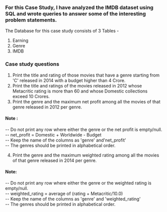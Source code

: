 ### For this Case Study, I have analyzed the IMDB dataset using SQL and wrote queries to answer some of the interesting problem statements.

The Database for this case study consists of 3 Tables -
1. Earning
2. Genre
3. IMDB

### Case study questions

1.  Print the title and rating of those movies that have a genre starting from 'C' released in 2014 with a budget higher than 4 Crore.
2. Print the title and ratings of the movies released in 2012 whose Metacritic rating is more than 60 and whose Domestic collections exceed 10 Crores.
3. Print the genre and the maximum net profit among all the movies of that genre released in 2012 per genre. 
#### Note :
-- Do not print any row where either the genre or the net profit is empty/null.\
-- net_profit = Domestic + Worldwide - Budget\
-- Keep the name of the columns as 'genre' and'net_profit'\
-- The genres should be printed in alphabetical order.

4. Print the genre and the maximum weighted rating among all the movies of that genre released in 2014 per genre.
#### Note:
-- Do not print any row where either the genre or the weighted rating is empty/null.\
-- weighted_rating = average of (rating + Metacritic/10.0)\
-- Keep the name of the columns as 'genre' and 'weighted_rating'\
-- The genres should be printed in alphabetical order.
